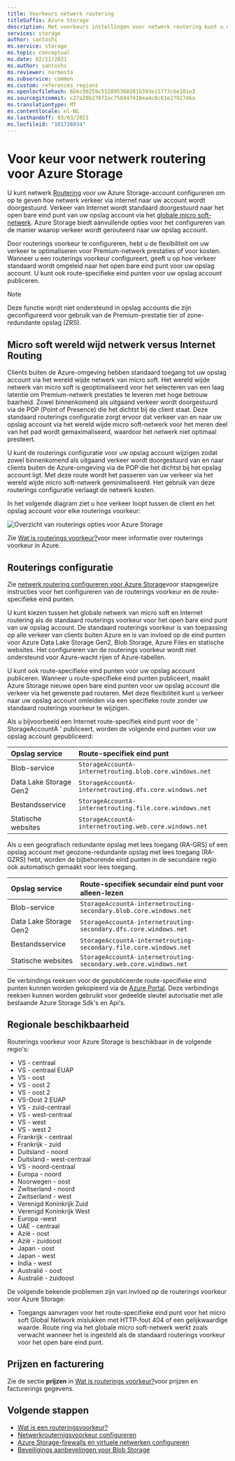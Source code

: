 ```yaml
---
title: Voorkeurs netwerk routering
titleSuffix: Azure Storage
description: Met voorkeurs instellingen voor netwerk routering kunt u opgeven hoe netwerk verkeer via internet wordt doorgestuurd naar uw account van clients.
services: storage
author: santoshc
ms.service: storage
ms.topic: conceptual
ms.date: 02/11/2021
ms.author: santoshc
ms.reviewer: normesta
ms.subservice: common
ms.custom: references_regions
ms.openlocfilehash: 6b6c90259c552895360281b393e15773c6e101e3
ms.sourcegitcommit: c27a20b278f2ac758447418ea4c8c61e27927d6a
ms.translationtype: MT
ms.contentlocale: nl-NL
ms.lasthandoff: 03/03/2021
ms.locfileid: "101726934"
---
```

# <a name="network-routing-preference-for-azure-storage"></a>Voor keur voor netwerk routering voor Azure Storage

U kunt netwerk [Routering](../../virtual-network/routing-preference-overview.md) voor uw Azure Storage-account configureren om op te geven hoe netwerk verkeer via internet naar uw account wordt doorgestuurd. Verkeer van Internet wordt standaard doorgestuurd naar het open bare eind punt van uw opslag account via het [globale micro soft-netwerk](../../networking/microsoft-global-network.md). Azure Storage biedt aanvullende opties voor het configureren van de manier waarop verkeer wordt gerouteerd naar uw opslag account.

Door routerings voorkeur te configureren, hebt u de flexibiliteit om uw verkeer te optimaliseren voor Premium-netwerk prestaties of voor kosten. Wanneer u een routerings voorkeur configureert, geeft u op hoe verkeer standaard wordt omgeleid naar het open bare eind punt voor uw opslag account. U kunt ook route-specifieke eind punten voor uw opslag account publiceren.

> [!NOTE]
> Deze functie wordt niet ondersteund in opslag accounts die zijn geconfigureerd voor gebruik van de Premium-prestatie tier of zone-redundante opslag (ZRS).

## <a name="microsoft-global-network-versus-internet-routing"></a>Micro soft wereld wijd netwerk versus Internet Routing

Clients buiten de Azure-omgeving hebben standaard toegang tot uw opslag account via het wereld wijde netwerk van micro soft. Het wereld wijde netwerk van micro soft is geoptimaliseerd voor het selecteren van een laag latentie om Premium-netwerk prestaties te leveren met hoge betrouw baarheid. Zowel binnenkomend als uitgaand verkeer wordt doorgestuurd via de POP (Point of Presence) die het dichtst bij de client staat. Deze standaard routerings configuratie zorgt ervoor dat verkeer van en naar uw opslag account via het wereld wijde micro soft-netwerk voor het meren deel van het pad wordt gemaximaliseerd, waardoor het netwerk niet optimaal presteert.

U kunt de routerings configuratie voor uw opslag account wijzigen zodat zowel binnenkomend als uitgaand verkeer wordt doorgestuurd van en naar clients buiten de Azure-omgeving via de POP die het dichtst bij het opslag account ligt. Met deze route wordt het passeren van uw verkeer via het wereld wijde micro soft-netwerk geminimaliseerd. Het gebruik van deze routerings configuratie verlaagt de netwerk kosten.

In het volgende diagram ziet u hoe verkeer loopt tussen de client en het opslag account voor elke routerings voorkeur:

![Overzicht van routerings opties voor Azure Storage](media/network-routing-preference/routing-options-diagram.png)

Zie [Wat is routerings voorkeur?](../../virtual-network/routing-preference-overview.md)voor meer informatie over routerings voorkeur in Azure.

## <a name="routing-configuration"></a>Routerings configuratie

Zie [netwerk routering configureren voor Azure Storage](configure-network-routing-preference.md)voor stapsgewijze instructies voor het configureren van de routerings voorkeur en de route-specifieke eind punten.

U kunt kiezen tussen het globale netwerk van micro soft en Internet routering als de standaard routerings voorkeur voor het open bare eind punt van uw opslag account. De standaard routerings voorkeur is van toepassing op alle verkeer van clients buiten Azure en is van invloed op de eind punten voor Azure Data Lake Storage Gen2, Blob Storage, Azure Files en statische websites. Het configureren van de routerings voorkeur wordt niet ondersteund voor Azure-wacht rijen of Azure-tabellen.

U kunt ook route-specifieke eind punten voor uw opslag account publiceren. Wanneer u route-specifieke eind punten publiceert, maakt Azure Storage nieuwe open bare eind punten voor uw opslag account die verkeer via het gewenste pad routeren. Met deze flexibiliteit kunt u verkeer naar uw opslag account omleiden via een specifieke route zonder uw standaard routerings voorkeur te wijzigen.

Als u bijvoorbeeld een Internet route-specifiek eind punt voor de ' StorageAccountA ' publiceert, worden de volgende eind punten voor uw opslag account gepubliceerd:

| Opslag service        | Route-specifiek eind punt                                  |
| :--------------------- | :------------------------------------------------------- |
| Blob-service           | `StorageAccountA-internetrouting.blob.core.windows.net`  |
| Data Lake Storage Gen2 | `StorageAccountA-internetrouting.dfs.core.windows.net`   |
| Bestandsservice           | `StorageAccountA-internetrouting.file.core.windows.net`  |
| Statische websites        | `StorageAccountA-internetrouting.web.core.windows.net`   |

Als u een geografisch redundante opslag met lees toegang (RA-GRS) of een opslag account met geozone-redundante opslag met lees toegang (RA-GZRS) hebt, worden de bijbehorende eind punten in de secundaire regio ook automatisch gemaakt voor lees toegang.

| Opslag service        | Route-specifiek secundair eind punt voor alleen-lezen                        |
| :--------------------- | :----------------------------------------------------------------- |
| Blob-service           | `StorageAccountA-internetrouting-secondary.blob.core.windows.net`  |
| Data Lake Storage Gen2 | `StorageAccountA-internetrouting-secondary.dfs.core.windows.net`   |
| Bestandsservice           | `StorageAccountA-internetrouting-secondary.file.core.windows.net`  |
| Statische websites        | `StorageAccountA-internetrouting-secondary.web.core.windows.net`   |

De verbindings reeksen voor de gepubliceerde route-specifieke eind punten kunnen worden gekopieerd via de [Azure Portal](https://portal.azure.com). Deze verbindings reeksen kunnen worden gebruikt voor gedeelde sleutel autorisatie met alle bestaande Azure Storage Sdk's en Api's.

## <a name="regional-availability"></a>Regionale beschikbaarheid

Routerings voorkeur voor Azure Storage is beschikbaar in de volgende regio's:

- VS - centraal 
- VS - centraal EUAP
- VS - oost 
- VS - oost 2
- VS - oost 2 
- VS-Oost 2 EUAP
- VS - zuid-centraal
- VS - west-centraal
- VS - west 
- VS - west 2 
- Frankrijk - centraal 
- Frankrijk - zuid 
- Duitsland - noord 
- Duitsland - west-centraal 
- VS - noord-centraal
- Europa - noord 
- Noorwegen - oost 
- Zwitserland - noord
- Zwitserland - west
- Verenigd Koninkrijk Zuid 
- Verenigd Koninkrijk West 
- Europa -west 
- UAE - centraal
- Azië - oost 
- Azië - zuidoost 
- Japan - oost 
- Japan - west 
- India - west
- Australië - oost 
- Australië - zuidoost 

De volgende bekende problemen zijn van invloed op de routerings voorkeur voor Azure Storage:

- Toegangs aanvragen voor het route-specifieke eind punt voor het micro soft Global Network mislukken met HTTP-fout 404 of een gelijkwaardige waarde. Route ring via het globale micro soft-netwerk werkt zoals verwacht wanneer het is ingesteld als de standaard routerings voorkeur voor het open bare eind punt.

## <a name="pricing-and-billing"></a>Prijzen en facturering

Zie de sectie **prijzen** in [Wat is routerings voorkeur?](../../virtual-network/routing-preference-overview.md#pricing)voor prijzen en facturerings gegevens.

## <a name="next-steps"></a>Volgende stappen

- [Wat is een routeringsvoorkeur?](../../virtual-network/routing-preference-overview.md)
- [Netwerkrouternigsvoorkeur configureren](configure-network-routing-preference.md)
- [Azure Storage-firewalls en virtuele netwerken configureren](storage-network-security.md)
- [Beveiligings aanbevelingen voor Blob Storage](../blobs/security-recommendations.md)
